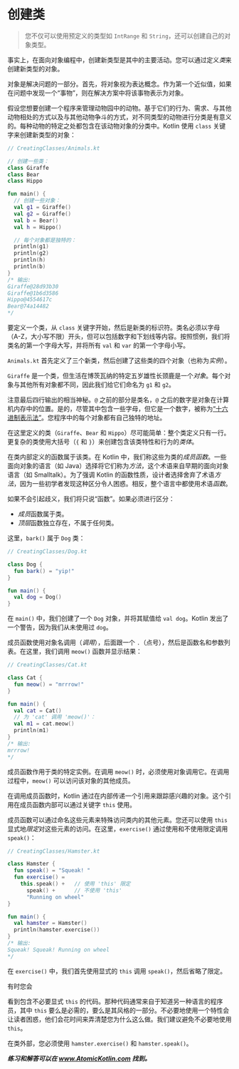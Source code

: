 # 创建类

> 您不仅可以使用预定义的类型如 `IntRange` 和 `String`，还可以创建自己的对象类型。

事实上，在面向对象编程中，创建新类型是其中的主要活动。您可以通过定义*类*来创建新类型的对象。

对象是解决问题的一部分。首先，将对象视为表达概念。作为第一个近似值，如果在问题中发现一个“事物”，则在解决方案中将该事物表示为对象。

假设您想要创建一个程序来管理动物园中的动物。基于它们的行为、需求、与其他动物相处的方式以及与其他动物争斗的方式，对不同类型的动物进行分类是有意义的。每种动物的特定之处都包含在该动物对象的分类中。Kotlin 使用 `class` 关键字来创建新类型的对象：

```kotlin
// CreatingClasses/Animals.kt

// 创建一些类：
class Giraffe
class Bear
class Hippo

fun main() {
  // 创建一些对象：
  val g1 = Giraffe()
  val g2 = Giraffe()
  val b = Bear()
  val h = Hippo()

  // 每个对象都是独特的：
  println(g1)
  println(g2)
  println(h)
  println(b)
}
/* 输出:
Giraffe@28d93b30
Giraffe@1b6d3586
Hippo@4554617c
Bear@74a14482
*/
```

要定义一个类，从 `class` 关键字开始，然后是新类的标识符。类名必须以字母（A-Z，大小写不限）开头，但可以包括数字和下划线等内容。按照惯例，我们将类名的第一个字母大写，并将所有 `val` 和 `var` 的第一个字母小写。

`Animals.kt` 首先定义了三个新类，然后创建了这些类的四个对象（也称为*实例*）。

`Giraffe` 是一个类，但生活在博茨瓦纳的特定五岁雄性长颈鹿是一个*对象*。每个对象与其他所有对象都不同，因此我们给它们命名为 `g1` 和 `g2`。

注意最后四行输出的相当神秘。`@` 之前的部分是类名，`@` 之后的数字是对象在计算机内存中的位置。是的，尽管其中包含一些字母，但它是一个数字，被称为[“十六进制表示法”](https://en.wikipedia.org/wiki/Hexadecimal)。您程序中的每个对象都有自己独特的地址。

在这里定义的类（`Giraffe`、`Bear` 和 `Hippo`）尽可能简单：整个类定义只有一行。更复杂的类使用大括号（`{` 和 `}`）来创建包含该类特性和行为的*类体*。

在类内部定义的函数属于该类。在 Kotlin 中，我们称这些为类的*成员函数*。一些面向对象的语言（如 Java）选择将它们称为*方法*，这个术语来自早期的面向对象语言（如 Smalltalk）。为了强调 Kotlin 的函数性质，设计者选择舍弃了术语*方法*，因为一些初学者发现这种区分令人困惑。相反，整个语言中都使用术语*函数*。

如果不会引起歧义，我们将只说“函数”。如果必须进行区分：

- *成员*函数属于类。
- *顶层*函数独立存在，不属于任何类。

这里，`bark()` 属于 `Dog` 类：

```kotlin
// CreatingClasses/Dog.kt

class Dog {
  fun bark() = "yip!"
}

fun main() {
  val dog = Dog()
}
```

在 `main()` 中，我们创建了一个 `Dog` 对象，并将其赋值给 `val dog`。Kotlin 发出了一个警告，因为我们从未使用过 `dog`。

成员函数使用对象名调用（*调用*），后面跟一个 `.`（点号），然后是函数名和参数列表。在这里，我们调用 `meow()` 函数并显示结果：

```kotlin
// CreatingClasses/Cat.kt

class Cat {
  fun meow() = "mrrrow!"
}

fun main() {
  val cat = Cat()
  // 为 'cat' 调用 'meow()'：
  val m1 = cat.meow()
  println(m1)
}
/* 输出:
mrrrow!
*/
```

成员函数作用于类的特定实例。在调用 `meow()` 时，必须使用对象调用它。在调用过程中，`meow()` 可以访问该对象的其他成员。

在调用成员函数时，Kotlin 通过在内部传递一个引用来跟踪感兴趣的对象。这个引用在成员函数内部可以通过关键字 `this` 使用。

成员函数可以通过命名这些元素来特殊访问类内的其他元素。您还可以使用 `this` 显式地*限定*对这些元素的访问。在这里，`exercise()` 通过使用和不使用限定调用 `speak()`：

```kotlin
// CreatingClasses/Hamster.kt

class Hamster {
  fun speak() = "Squeak! "
  fun exercise() =
    this.speak() +   // 使用 'this' 限定
      speak() +      // 不使用 'this'
      "Running on wheel"
}

fun main() {
  val hamster = Hamster()
  println(hamster.exercise())
}
/* 输出:
Squeak! Squeak! Running on wheel
*/
```

在 `exercise()` 中，我们首先使用显式的 `this` 调用 `speak()`，然后省略了限定。

有时您会

看到包含不必要显式 `this` 的代码。那种代码通常来自于知道另一种语言的程序员，其中 `this` 要么是必需的，要么是其风格的一部分。不必要地使用一个特性会让读者困惑，他们会花时间来弄清楚您为什么这么做。我们建议避免不必要地使用 `this`。

在类外部，您必须使用 `hamster.exercise()` 和 `hamster.speak()`。

***练习和解答可以在 www.AtomicKotlin.com 找到。***